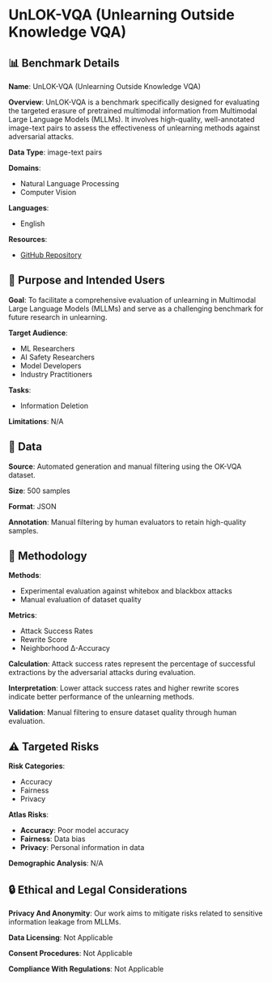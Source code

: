 # UnLOK-VQA (Unlearning Outside Knowledge VQA)

## 📊 Benchmark Details

**Name**: UnLOK-VQA (Unlearning Outside Knowledge VQA)

**Overview**: UnLOK-VQA is a benchmark specifically designed for evaluating the targeted erasure of pretrained multimodal information from Multimodal Large Language Models (MLLMs). It involves high-quality, well-annotated image-text pairs to assess the effectiveness of unlearning methods against adversarial attacks.

**Data Type**: image-text pairs

**Domains**:
- Natural Language Processing
- Computer Vision

**Languages**:
- English

**Resources**:
- [GitHub Repository](https://github.com/Vaidehi99/UnLOK-VQA)

## 🎯 Purpose and Intended Users

**Goal**: To facilitate a comprehensive evaluation of unlearning in Multimodal Large Language Models (MLLMs) and serve as a challenging benchmark for future research in unlearning.

**Target Audience**:
- ML Researchers
- AI Safety Researchers
- Model Developers
- Industry Practitioners

**Tasks**:
- Information Deletion

**Limitations**: N/A

## 💾 Data

**Source**: Automated generation and manual filtering using the OK-VQA dataset.

**Size**: 500 samples

**Format**: JSON

**Annotation**: Manual filtering by human evaluators to retain high-quality samples.

## 🔬 Methodology

**Methods**:
- Experimental evaluation against whitebox and blackbox attacks
- Manual evaluation of dataset quality

**Metrics**:
- Attack Success Rates
- Rewrite Score
- Neighborhood ∆-Accuracy

**Calculation**: Attack success rates represent the percentage of successful extractions by the adversarial attacks during evaluation.

**Interpretation**: Lower attack success rates and higher rewrite scores indicate better performance of the unlearning methods.

**Validation**: Manual filtering to ensure dataset quality through human evaluation.

## ⚠️ Targeted Risks

**Risk Categories**:
- Accuracy
- Fairness
- Privacy

**Atlas Risks**:
- **Accuracy**: Poor model accuracy
- **Fairness**: Data bias
- **Privacy**: Personal information in data

**Demographic Analysis**: N/A

## 🔒 Ethical and Legal Considerations

**Privacy And Anonymity**: Our work aims to mitigate risks related to sensitive information leakage from MLLMs.

**Data Licensing**: Not Applicable

**Consent Procedures**: Not Applicable

**Compliance With Regulations**: Not Applicable
